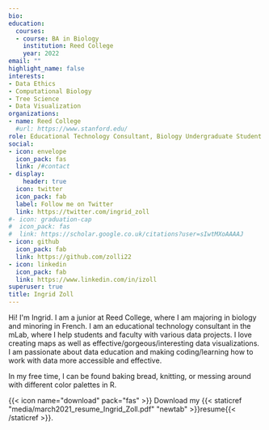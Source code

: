 ```yaml
---
bio: 
education:
  courses:
  - course: BA in Biology
    institution: Reed College
    year: 2022
email: ""
highlight_name: false
interests:
- Data Ethics
- Computational Biology
- Tree Science
- Data Visualization
organizations:
- name: Reed College
  #url: https://www.stanford.edu/
role: Educational Technology Consultant, Biology Undergraduate Student
social:
- icon: envelope
  icon_pack: fas
  link: /#contact
- display:
    header: true
  icon: twitter
  icon_pack: fab
  label: Follow me on Twitter
  link: https://twitter.com/ingrid_zoll
#- icon: graduation-cap
#  icon_pack: fas
#  link: https://scholar.google.co.uk/citations?user=sIwtMXoAAAAJ
- icon: github
  icon_pack: fab
  link: https://github.com/zolli22
- icon: linkedin
  icon_pack: fab
  link: https://www.linkedin.com/in/izoll
superuser: true
title: Ingrid Zoll
---
```


Hi! I'm Ingrid. I am a junior at Reed College, where I am majoring in biology and minoring in French. I am an educational technology consultant in the mLab, where I help students and faculty with various data projects. I love creating maps as well as effective/gorgeous/interesting data visualizations. I am passionate about data education and making coding/learning how to work with data more accessible and effective. 

In my free time, I can be found baking bread, knitting, or messing around with different color palettes in R. 

{{< icon name="download" pack="fas" >}} Download my {{< staticref "media/march2021_resume_Ingrid_Zoll.pdf" "newtab" >}}resume{{< /staticref >}}.
